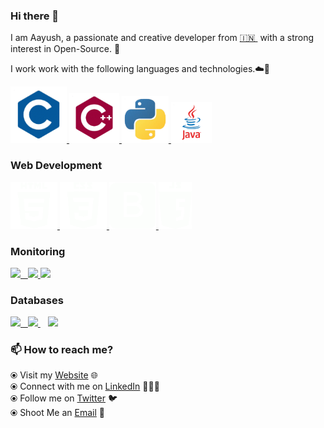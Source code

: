 ### Hi there 👋

<!--
**itsksaurabh/itsksaurabh** is a ✨ _special_ ✨ repository because its `README.md` (this file) appears on your GitHub profile.
-->

I am Aayush, a passionate and creative developer from [🇮🇳 ](https://en.wikipedia.org/wiki/India)&nbsp;with a strong interest in Open-Source. 🎯

I work work with the following languages and technologies.☁️🚀


<p float="left">
  <a href="https://golang.org/" target="_blank" >
    <img src="https://raw.githubusercontent.com/aayushakrrana/aayushakrrana/master/templates/c.gif"  height="90" />
  </a>
  <a href="https://www.docker.com/" target="_blank" >
    <img src="https://raw.githubusercontent.com/aayushakrrana/aayushakrrana/master/templates/cpp.gif"  height="80" /> 
  </a>
  <a href="https://kubernetes.io/" target="_blank" >
    <img src="https://raw.githubusercontent.com/aayushakrrana/aayushakrrana/master/templates/python.gif"  height="75" />
  </a>
  <a href="https://docs.gitlab.com/ee/ci/" target="_blank" >
    <img src="https://raw.githubusercontent.com/aayushakrrana/aayushakrrana/master/templates/java.gif"  height="65" />
  </a>
 </p>
  
### Web Development
  
 <p float="left">
  <a href="https://bit.ly/2W7a91W" target="_blank" >
    <img src="https://raw.githubusercontent.com/aayushakrrana/aayushakrrana/master/templates/html.gif"  height="75" />
  </a> 
  <a href="https://aws.amazon.com/" target="_blank" >
    <img src="https://raw.githubusercontent.com/aayushakrrana/aayushakrrana/master/templates/css.gif"  height="75" />
  </a>
   <a href="https://bit.ly/2W7a91W" target="_blank" >
    <img src="https://raw.githubusercontent.com/aayushakrrana/aayushakrrana/master/templates/boots.gif"  height="75" />
  </a> 
  <a href="https://aws.amazon.com/" target="_blank" >
    <img src="https://raw.githubusercontent.com/aayushakrrana/aayushakrrana/master/templates/js.gif"  height="75" />
  </a>
 </p>
  
### Monitoring
  
 <p float="left">
  <a href="https://grafana.com/" target="_blank" >
    <img src="https://raw.githubusercontent.com/itsksaurabh/itsksaurabh/master/assets/grafana.gif" height="60" />&nbsp;&nbsp;
  </a>
  <a href="https://prometheus.io/" target="_blank" >
    <img src="https://raw.githubusercontent.com/itsksaurabh/itsksaurabh/master/assets/prometheus.gif" height="65" />
  </a>
  <a href="https://www.influxdata.com/" target="_blank" >
    <img src="https://raw.githubusercontent.com/itsksaurabh/itsksaurabh/master/assets/influxdata.gif" height="60" />
  </a>
</p>

### Databases
  
 <p float="left">
  <a href="https://www.postgresql.org/" target="_blank" >
    <img src="https://raw.githubusercontent.com/itsksaurabh/itsksaurabh/master/assets/postgresql.gif" height="90" />&nbsp;&nbsp;
  </a>
  <a href="https://www.timescale.com/" target="_blank" >
    <img src="https://raw.githubusercontent.com/itsksaurabh/itsksaurabh/master/assets/tsdb.gif" width="120" />
  </a>&nbsp;&nbsp;
  <a href="https://www.mongodb.com/" target="_blank" >
    <img src="https://raw.githubusercontent.com/itsksaurabh/itsksaurabh/master/assets/mongo.gif" height="80" />
  </a>
</p>

### 📫 How to reach me? 

  ⦿ Visit my [Website](https://www.kumar-saurabh.com) 🌐 <br>
  ⦿ Connect with me on [LinkedIn](https://www.linkedin.com/in/itsksaurabh/) 👨🏻‍💻 <br>
  ⦿ Follow me on [Twitter](https://twitter.com/itsksaurabh) 🐦 <br>
  ⦿ Shoot Me an [Email](mailto:itsksaurabh@gmail.com) 💌 <br>
